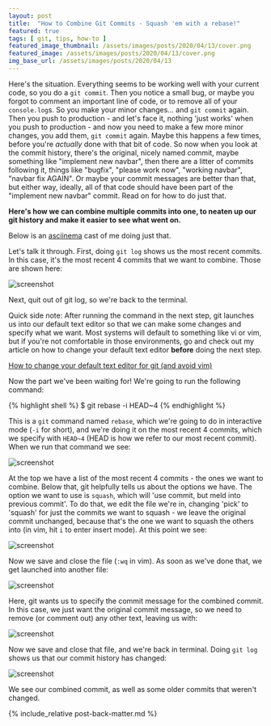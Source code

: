 ```yaml
---
layout: post
title:  "How to Combine Git Commits - Squash 'em with a rebase!"
featured: true
tags: [ git, tips, how-to ]
featured_image_thumbnail: /assets/images/posts/2020/04/13/cover.png
featured_image: /assets/images/posts/2020/04/13/cover.png
img_base_url: /assets/images/posts/2020/04/13
---
```


Here's the situation. Everything seems to be working well with your current code, so you do a `git commit`. Then you notice a small bug, or maybe you forgot to comment an important line of code, or to remove all of your `console.log`s. So you make your minor changes... and `git commit` again. Then you push to production - and let's face it, nothing 'just works' when you push to production - and now you need to make a few more minor changes, you add them, `git commit` again. Maybe this happens a few times, before you're _actually_ done with that bit of code. So now when you look at the commit history, there's the original, nicely named commit, maybe something like "implement new navbar", then there are a litter of commits following it, things like "bugfix", "please work now", "working navbar", "navbar fix AGAIN". Or maybe your commit messages are better than that, but either way, ideally, all of that code should have been part of the "implement new navbar" commit. Read on for how to do just that.

**Here's how we can combine multiple commits into one, to neaten up our git history and make it easier to see what went on.**

Below is an [asciinema](https://asciinema.org/) cast of me doing just that.

<script id="asciicast-318544" src="https://asciinema.org/a/318544.js" async></script>

Let's talk it through. First, doing `git log` shows us the most recent commits. In this case, it's the most recent 4 commits that we want to combine. Those are shown here:

![screenshot]({{page.img_base_url}}/ScreenShot1.png)

Next, quit out of git log, so we're back to the terminal.

Quick side note: After running the command in the next step, git launches us into our default text editor so that we can make some changes and specify what we want. Most systems will default to something like vi or vim, but if you're not comfortable in those environments, go and check out my article on how to change your default text editor **before** doing the next step.

[How to change your default text editor for git (and avoid vim)](https://dev.to/biancapower/how-to-change-your-default-text-editor-for-git-and-avoid-vim-fk0)

Now the part we've been waiting for! We're going to run the following command:

{% highlight shell %}
$ git rebase -i HEAD~4
{% endhighlight %}

This is a `git` command named `rebase`, which we're going to do in interactive mode (`-i` for short), and we're doing it on the most recent 4 commits, which we specify with `HEAD~4` (HEAD is how we refer to our most recent commit). When we run that command we see:

![screenshot]({{page.img_base_url}}/ScreenShot2.png)

At the top we have a list of the most recent 4 commits - the ones we want to combine. Below that, git helpfully tells us about the options we have. The option we want to use is `squash`, which will 'use commit, but meld into previous commit'. To do that, we edit the file we're in, changing 'pick' to 'squash' for just the commits we want to squash - we leave the original commit unchanged, because that's the one we want to squash the others into (in vim, hit `i` to enter insert mode). At this point we see:

![screenshot]({{page.img_base_url}}/ScreenShot3.png)

Now we save and close the file (`:wq` in vim). As soon as we've done that, we get launched into another file:

![screenshot]({{page.img_base_url}}/ScreenShot4.png)

Here, git wants us to specify the commit message for the combined commit. In this case, we just want the original commit message, so we need to remove (or comment out) any other text, leaving us with:

![screenshot]({{page.img_base_url}}/ScreenShot5.png)

Now we save and close that file, and we're back in terminal. Doing `git log` shows us that our commit history has changed:

![screenshot]({{page.img_base_url}}/ScreenShot6.png)

We see our combined commit, as well as some older commits that weren't changed.

{% include_relative post-back-matter.md %}